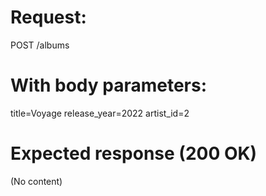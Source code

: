 # Request:
POST /albums

# With body parameters:
title=Voyage
release_year=2022
artist_id=2

# Expected response (200 OK)
(No content)